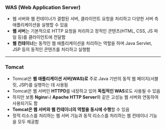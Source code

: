 ### WAS (Web Application Server)

- 웹 서버와 웹 컨테이너가 결합된 서버, 클라이언트 요청을 처리하고 다양한 서버 측 애플리케이션을 실행할 수 있음
- **웹 서버**는 기본적으로 HTTP 요청을 처리하고 정적인 콘텐츠(HTML, CSS, JS 파일 등)를 클라이언트에 전달함
- **웹 컨테이너**는 동적인 웹 애플리케이션을 처리하는 역할을 하며 Java Servlet, JSP 등의 동적인 콘텐츠를 처리하고 실행함

---

### Tomcat

- Tomcat은 **웹 애플리케이션 서버(WAS)로** 주로 Java 기반의 동적 웹 페이지(서블릿, JSP)를 실행하는 데 사용됨
- Tomcat은 웹 서버인 **HTTPD**를 내장하고 있어 **독립적인 WAS**로도 사용될 수 있음
- 하지만 보통 **Nginx**나 **Apache HTTP Server**와 같은 고성능 웹 서버와 연동하여 사용되기도 함
- **Tomcat은 웹 서버와 웹 컨테이너의 역할을 동시에 수행**할 수 있음
- 정적 리소스를 처리하는 웹 서버 기능과 동적 리소스를 처리하는 웹 컨테이너 기능을 모두 제공함
